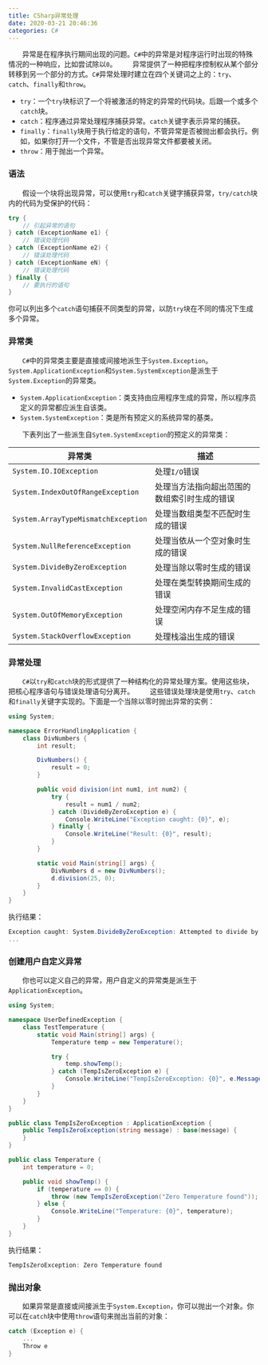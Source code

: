 ```yaml
---
title: CSharp异常处理
date: 2020-03-21 20:46:36
categories: C#
---
```

&emsp;&emsp;异常是在程序执行期间出现的问题。`C#`中的异常是对程序运行时出现的特殊情况的一种响应，比如尝试除以`0`。<!--more-->
&emsp;&emsp;异常提供了一种把程序控制权从某个部分转移到另一个部分的方式。`C#`异常处理时建立在四个关键词之上的：`try`、`catch`、`finally`和`throw`。

- `try`：一个`try`块标识了一个将被激活的特定的异常的代码块。后跟一个或多个`catch`块。
- `catch`：程序通过异常处理程序捕获异常。`catch`关键字表示异常的捕获。
- `finally`：`finally`块用于执行给定的语句，不管异常是否被抛出都会执行。例如，如果你打开一个文件，不管是否出现异常文件都要被关闭。
- `throw`：用于抛出一个异常。

### 语法

&emsp;&emsp;假设一个块将出现异常，可以使用`try`和`catch`关键字捕获异常，`try/catch`块内的代码为受保护的代码：

``` cs
try {
    // 引起异常的语句
} catch (ExceptionName e1) {
    // 错误处理代码
} catch (ExceptionName e2) {
    // 错误处理代码
} catch (ExceptionName eN) {
    // 错误处理代码
} finally {
    // 要执行的语句
}
```

你可以列出多个`catch`语句捕获不同类型的异常，以防`try`块在不同的情况下生成多个异常。

### 异常类

&emsp;&emsp;`C#`中的异常类主要是直接或间接地派生于`System.Exception`。`System.ApplicationException`和`System.SystemException`是派生于`System.Exception`的异常类。

- `System.ApplicationException`：类支持由应用程序生成的异常，所以程序员定义的异常都应派生自该类。
- `System.SystemException`：类是所有预定义的系统异常的基类。

&emsp;&emsp;下表列出了一些派生自`Sytem.SystemException`的预定义的异常类：

异常类                               | 描述
------------------------------------|------
`System.IO.IOException`             | 处理`I/O`错误
`System.IndexOutOfRangeException`   | 处理当方法指向超出范围的数组索引时生成的错误
`System.ArrayTypeMismatchException` | 处理当数组类型不匹配时生成的错误
`System.NullReferenceException`     | 处理当依从一个空对象时生成的错误
`System.DivideByZeroException`      | 处理当除以零时生成的错误
`System.InvalidCastException`       | 处理在类型转换期间生成的错误
`System.OutOfMemoryException`       | 处理空闲内存不足生成的错误
`System.StackOverflowException`     | 处理栈溢出生成的错误

### 异常处理

&emsp;&emsp;`C#`以`try`和`catch`块的形式提供了一种结构化的异常处理方案。使用这些块，把核心程序语句与错误处理语句分离开。
&emsp;&emsp;这些错误处理块是使用`try`、`catch`和`finally`关键字实现的。下面是一个当除以零时抛出异常的实例：

``` cs
using System;

namespace ErrorHandlingApplication {
    class DivNumbers {
        int result;

        DivNumbers() {
            result = 0;
        }

        public void division(int num1, int num2) {
            try {
                result = num1 / num2;
            } catch (DivideByZeroException e) {
                Console.WriteLine("Exception caught: {0}", e);
            } finally {
                Console.WriteLine("Result: {0}", result);
            }
        }

        static void Main(string[] args) {
            DivNumbers d = new DivNumbers();
            d.division(25, 0);
        }
    }
}
```

执行结果：

``` cs
Exception caught: System.DivideByZeroException: Attempted to divide by zero.
...
```

### 创建用户自定义异常

&emsp;&emsp;你也可以定义自己的异常，用户自定义的异常类是派生于`ApplicationException`。

``` cs
using System;

namespace UserDefinedException {
    class TestTemperature {
        static void Main(string[] args) {
            Temperature temp = new Temperature();

            try {
                temp.showTemp();
            } catch (TempIsZeroException e) {
                Console.WriteLine("TempIsZeroException: {0}", e.Message);
            }
        }
    }
}

public class TempIsZeroException : ApplicationException {
    public TempIsZeroException(string message) : base(message) {
    }
}

public class Temperature {
    int temperature = 0;

    public void showTemp() {
        if (temperature == 0) {
            throw (new TempIsZeroException("Zero Temperature found"));
        } else {
            Console.WriteLine("Temperature: {0}", temperature);
        }
    }
}
```

执行结果：

``` cs
TempIsZeroException: Zero Temperature found
```

### 抛出对象

&emsp;&emsp;如果异常是直接或间接派生于`System.Exception`，你可以抛出一个对象。你可以在`catch`块中使用`throw`语句来抛出当前的对象：

``` cs
catch (Exception e) {
    ...
    Throw e
}
```